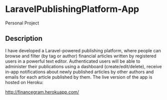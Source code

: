 # LaravelPublishingPlatform-App

Personal Project

## Description

I have developed a Laravel-powered publishing platform, where people can browse and filter 
(by tag or author) financial articles written by registered users in a powerful text editor. 
Authenticated users will be able to administer their publications using a dashboard 
(create/edit/delete), receive in-app notifications about newly published articles by other 
authors and emails for each article published by them. The live version of the app is 
hosted on Heroku:

http://financegram.herokuapp.com/
